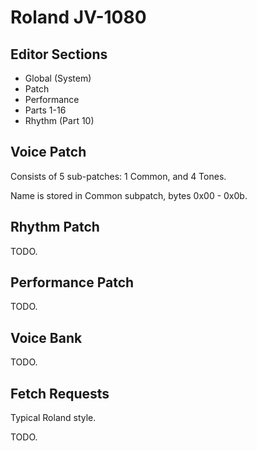 # Roland JV-1080

## Editor Sections

* Global (System)
* Patch
* Performance
* Parts 1-16
* Rhythm (Part 10)

## Voice Patch

Consists of 5 sub-patches: 1 Common, and 4 Tones.

Name is stored in Common subpatch, bytes 0x00 - 0x0b.

## Rhythm Patch

TODO.

## Performance Patch

TODO.

## Voice Bank

TODO.

## Fetch Requests

Typical Roland style.

TODO.
